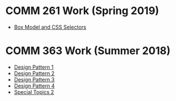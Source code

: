 # COMM 261 Work (Spring 2019)
- [Box Model and CSS Selectors](AuroraTyler.github.io/cssexercise/index.html)


# COMM 363 Work (Summer 2018)
- [Design Pattern 1](AuroraTyler.github.io/designpattern1summary)
- [Design Pattern 2](AuroraTyler.github.io/designpattern2)
- [Design Pattern 3](AuroraTyler.github.io/designpattern3)
- [Design Pattern 4](AuroraTyler.github.io/samePageErrors)
- [Special Topics 2](AuroraTyler.github.io/homeworkList)

<!-- ## Welcome to GitHub Pages

You can use the [editor on GitHub](https://github.com/AuroraTyler/COMM363/edit/master/README.md) to maintain and preview the content for your website in Markdown files.

Whenever you commit to this repository, GitHub Pages will run [Jekyll](https://jekyllrb.com/) to rebuild the pages in your site, from the content in your Markdown files.

### Markdown

Markdown is a lightweight and easy-to-use syntax for styling your writing. It includes conventions for

```markdown
Syntax highlighted code block

# Header 1
## Header 2
### Header 3

- Bulleted
- List

1. Numbered
2. List

**Bold** and _Italic_ and `Code` text

[Link](url) and ![Image](src)
```

For more details see [GitHub Flavored Markdown](https://guides.github.com/features/mastering-markdown/).

### Jekyll Themes

Your Pages site will use the layout and styles from the Jekyll theme you have selected in your [repository settings](https://github.com/AuroraTyler/COMM363/settings). The name of this theme is saved in the Jekyll `_config.yml` configuration file.

### Support or Contact

Having trouble with Pages? Check out our [documentation](https://help.github.com/categories/github-pages-basics/) or [contact support](https://github.com/contact) and we’ll help you sort it out.
-->
